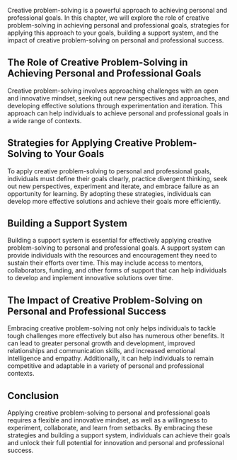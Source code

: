 
Creative problem-solving is a powerful approach to achieving personal and professional goals. In this chapter, we will explore the role of creative problem-solving in achieving personal and professional goals, strategies for applying this approach to your goals, building a support system, and the impact of creative problem-solving on personal and professional success.

The Role of Creative Problem-Solving in Achieving Personal and Professional Goals
---------------------------------------------------------------------------------

Creative problem-solving involves approaching challenges with an open and innovative mindset, seeking out new perspectives and approaches, and developing effective solutions through experimentation and iteration. This approach can help individuals to achieve personal and professional goals in a wide range of contexts.

Strategies for Applying Creative Problem-Solving to Your Goals
--------------------------------------------------------------

To apply creative problem-solving to personal and professional goals, individuals must define their goals clearly, practice divergent thinking, seek out new perspectives, experiment and iterate, and embrace failure as an opportunity for learning. By adopting these strategies, individuals can develop more effective solutions and achieve their goals more efficiently.

Building a Support System
-------------------------

Building a support system is essential for effectively applying creative problem-solving to personal and professional goals. A support system can provide individuals with the resources and encouragement they need to sustain their efforts over time. This may include access to mentors, collaborators, funding, and other forms of support that can help individuals to develop and implement innovative solutions over time.

The Impact of Creative Problem-Solving on Personal and Professional Success
---------------------------------------------------------------------------

Embracing creative problem-solving not only helps individuals to tackle tough challenges more effectively but also has numerous other benefits. It can lead to greater personal growth and development, improved relationships and communication skills, and increased emotional intelligence and empathy. Additionally, it can help individuals to remain competitive and adaptable in a variety of personal and professional contexts.

Conclusion
----------

Applying creative problem-solving to personal and professional goals requires a flexible and innovative mindset, as well as a willingness to experiment, collaborate, and learn from setbacks. By embracing these strategies and building a support system, individuals can achieve their goals and unlock their full potential for innovation and personal and professional success.
